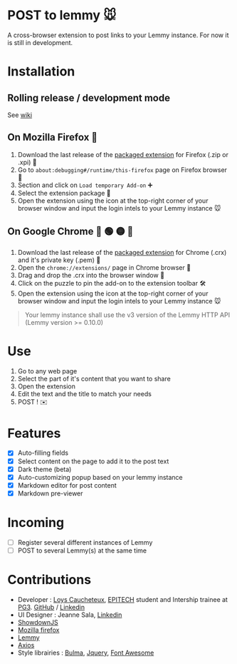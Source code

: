 # POST to lemmy :mouse:
A cross-browser extension to post links to your Lemmy instance.
For now it is still in development.

# Installation
## Rolling release / development mode
See [wiki](https://github.com/NiceOpenSource/posttolemmy/wiki/Rolling-release-installation)

## On Mozilla Firefox :fox_face:
1. Download the last release of the [packaged extension](https://github.com/NiceOpenSource/posttolemmy/releases/latest) for Firefox (.zip or .xpi) :file_folder:
2. Go to ``about:debugging#/runtime/this-firefox`` page on Firefox browser :bug:
3. Section and click on ```Load temporary Add-on``` :heavy_plus_sign:
4. Select the extension package :open_file_folder:
5. Open the extension using the icon at the top-right corner of your browser window and input the login intels to your Lemmy instance :mouse:

## On Google Chrome :large_blue_circle: :green_circle: :yellow_circle: :red_circle:
1. Download the last release of the [packaged extension](https://github.com/NiceOpenSource/posttolemmy/releases/latest) for Chrome (.crx) and it's private key (.pem) :file_folder:
2. Open the ``chrome://extensions/`` page in Chrome browser 🧩
3. Drag and drop the .crx into the browser window :open_file_folder:
4. Click on the puzzle to pin the add-on to the extension toolbar :hammer_and_wrench:
5. Open the extension using the icon at the top-right corner of your browser window and input the login intels to your Lemmy instance :mouse:

> Your lemmy instance shall use the v3 version of the Lemmy HTTP API (Lemmy version >= 0.10.0)

# Use
1. Go to any web page
2. Select the part of it's content that you want to share
3. Open the extension
4. Edit the text and the title to match your needs
5. POST ! :envelope:

# Features
- [x] Auto-filling fields
- [x] Select content on the page to add it to the post text
- [x] Dark theme (beta)
- [x] Auto-customizing popup based on your lemmy instance
- [x] Markdown editor for post content
- [x] Markdown pre-viewer

# Incoming
- [ ] Register several different instances of Lemmy
- [ ] POST to several Lemmy(s) at the same time

# Contributions
* Developer : [Loys Caucheteux](https://cv.loys.me), [EPITECH](https://github.com/Epitech) student and Intership trainee at [PG3](https://github.com/pg3io). [GitHub](https://github.com/gummyWalrus) / [Linkedin](https://www.linkedin.com/in/loys-caucheteux-a99655205/)
* UI Designer : Jeanne Sala, [Linkedin](https://www.linkedin.com/in/jeanne-sala-846a55208/)
* [ShowdownJS](https://github.com/showdownjs/showdown)
* [Mozilla firefox](https://developer.mozilla.org/fr/firefox)
* [Lemmy](https://join-lemmy.org)
* [Axios](https://www.npmjs.com/package/axios)
* Style librairies : [Bulma](https://bulma.io/), [Jquery](https://jquery.com/), [Font Awesome](https://www.fontawesome.com)
